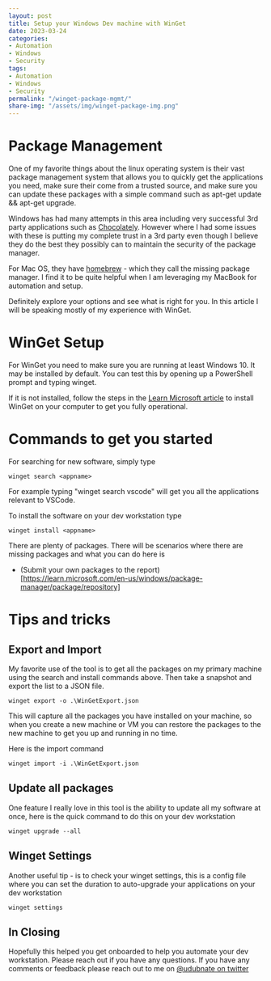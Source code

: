 ```yaml
---
layout: post
title: Setup your Windows Dev machine with WinGet
date: 2023-03-24
categories:
- Automation
- Windows
- Security
tags:
- Automation
- Windows
- Security
permalink: "/winget-package-mgmt/"
share-img: "/assets/img/winget-package-img.png"
---
```

# Package Management
One of my favorite things about the linux operating system is their vast package management system that allows you to quickly get the applications you need, make sure their come from a trusted source, and make sure you can update these packages with a simple command such as apt-get update && apt-get upgrade.

Windows has had many attempts in this area including very successful 3rd party applications such as [Chocolately](https://chocolatey.org/). However where I had some issues with these is putting my complete trust in a 3rd party even though I believe they do the best they possibly can to maintain the security of the package manager.

For Mac OS, they have [homebrew](https://brew.sh/) - which they call the missing package manager. I find it to be quite helpful when I am leveraging my MacBook for automation and setup.

Definitely explore your options and see what is right for you. In this article I will be speaking mostly of my experience with WinGet.

# WinGet Setup

For WinGet you need to make sure you are running at least Windows 10. It may be installed by default. You can test this by opening up a PowerShell prompt and typing winget.

If it is not installed, follow the steps in the [Learn Microsoft article](https://learn.microsoft.com/en-us/windows/package-manager/winget/) to install WinGet on your computer to get you fully operational.

# Commands to get you started

For searching for new software, simply type

```
winget search <appname>
```

For example typing "winget search vscode" will get you all the applications relevant to VSCode.

To install the software on your dev workstation type

```
winget install <appname>
```

There are plenty of packages. There will be scenarios where there are missing packages and what you can do here is
- (Submit your own packages to the report)[https://learn.microsoft.com/en-us/windows/package-manager/package/repository]

# Tips and tricks
## Export and Import

My favorite use of the tool is to get all the packages on my primary machine using the search and install commands above. Then take a snapshot and export the list to a JSON file.

```
winget export -o .\WinGetExport.json
```

This will capture all the packages you have installed on your machine, so when you create a new machine or VM you can restore the packages to the new machine to get you up and running in no time.

Here is the import command

```
winget import -i .\WinGetExport.json
```
## Update all packages

One feature I really love in this tool is the ability to update all my software at once, here is the quick command to do this on your dev workstation

```
winget upgrade --all
```

## Winget Settings

Another useful tip - is to check your winget settings, this is a config file where you can set the duration to auto-upgrade your applications on your dev workstation

```
winget settings
```


## In Closing
Hopefully this helped you get onboarded to help you automate your dev workstation. Please reach out if you have any questions. If you have any comments or feedback please reach out to me on [@udubnate on twitter](https://twitter.com/udubnate)